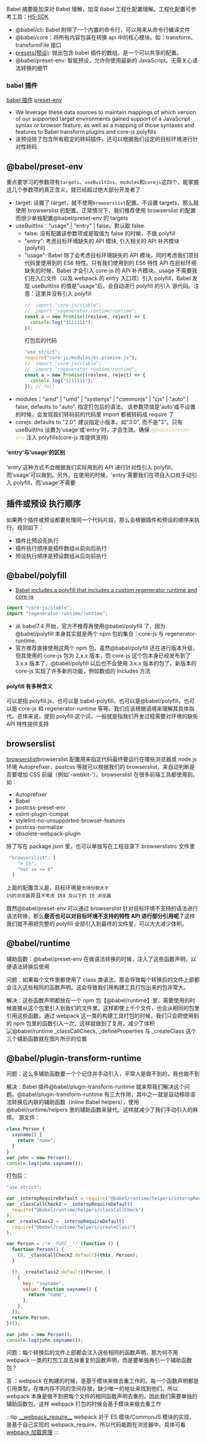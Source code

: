 Babel 摘要能加深对 Babel 理解，加深 Babel 工程化配置理解。工程化配置可参考工具：[H5-SDK](https://github.com/0zcl/h5-sdk)

- @babel/cli: Babel 附带了一个内置的命令行，可以用来从命令行编译文件
- @babel/core：将所有内容包装在转换 api 中的核心模块。如：transform、transformFile 接口
- [presets(预设)](https://babeljs.io/docs/en/presets): 抛出包含 babel 插件的数组。是一个可以共享的配置。
- @babel/preset-env: 智能预设，允许你使用最新的 JavaScript。无需关心语法转换的细节

### babel 插件

[babel 插件](https://babeljs.io/docs/en/plugins#docsNav)
[preset-env](https://babeljs.io/docs/en/babel-preset-env)

- We leverage these data sources to maintain mappings of which version of our supported target environments gained support of a JavaScript syntax or browser feature, as well as a mapping of those syntaxes and features to Babel transform plugins and core-js polyfills
- 该预设除了包含所有稳定的转码插件，还可以根据我们设定的目标环境进行针对性转码

## @babel/preset-env

重点要学习的参数项有<code>targets</code>、<code>useBuiltIns</code>、<code>modules</code>和<code>corejs</code>这四个，能掌握这几个参数项的真正含义，就已经超过绝大部分开发者了

- target: 设置了 target，就不使用<code>browserslist</code>配置。不设置 targets，那么就使用 browserslist 的配置。正常情况下，我们推荐使用 browserslist 的配置而很少单独配置@babel/preset-env 的 targets
- useBuiltIns："usage" | "entry" | false。默认取 false.
  - false: 没有配置该参数项或是取值为 false 的时候，不做 polyfill
  - "entry": 考虑目标环境缺失的 API 模块, 引入相关的 API 补齐模块(polyfill)
  - "usage": Babel 除了会考虑目标环境缺失的 API 模块，同时考虑我们项目代码里使用到的 ES6 特性。只有我们使用到的 ES6 特性 API 在目标环境缺失的时候，Babel 才会引入 core-js 的 API 补齐模块。usage 不需要我们在入口文件（以及 webpack 的 entry 入口项）引入 polyfill，Babel 发现 useBuiltIns 的值是"usage"后，会自动进行 polyfill 的引入
    源代码。注意：这里并没有引入 polyfill
    ```javascript
    //  import "core-js/stable";
    //  import "regenerator-runtime/runtime";
    const a = new Promise((reslove, reject) => {
      console.log("1111111");
    });
    ```
    打包后的代码
    ```javascript
    "use strict";
    require("core-js/modules/es.promise.js");
    //  import "core-js/stable";
    //  import "regenerator-runtime/runtime";
    const a = new Promise((reslove, reject) => {
      console.log("1111111");
    }); // fn()
    ```
- modules："amd" | "umd" | "systemjs" | "commonjs" | "cjs" | "auto" | false, defaults to "auto". 指定打包后的语法。 该参数项值是'auto'或不设置的时候，会发现我们转码前的代码里 import 都被转码成 require 了
- corejs: defaults to "2.0". 建议指定小版本。如"3.0", 而不是"3"。只有 useBuiltIns 设置为'usage'或'entry'时，才会生效。确保 <font color=#d0c387>@babel/preset-env</font> 注入 polyfills(core-js 库提供支持)

#### 'entry'与'usage'的区别

'entry'这种方式不会根据我们实际用到的 API 进行针对性引入 polyfill，而'usage'可以做到。另外，在使用的时候，'entry'需要我们在项目入口处手动引入 polyfill，而'usage'不需要

## 插件或预设 执行顺序

如果两个插件或预设都要处理同一个代码片段，那么会根据插件和预设的顺序来执行。规则如下：

- 插件比预设先执行
- 插件执行顺序是插件数组从前向后执行
- 预设执行顺序是预设数组从后向前执行

## @babel/polyfill

- [Babel includes a polyfill that includes a custom regenerator runtime and core-js](https://babeljs.io/docs/en/babel-polyfill)

```javascript
import "core-js/stable";
import "regenerator-runtime/runtime";
```

- 从 babel7.4 开始，官方不推荐再使用@babel/polyfill 了，因为@babel/polyfill 本身其实就是两个 npm 包的集合：core-js 与 regenerator-runtime.
- 官方推荐直接使用这两个 npm 包。虽然@babel/polyfill 还在进行版本升级，但其使用的 core-js 包为 2.x.x 版本，而 core-js 这个包本身已经发布到了 3.x.x 版本了，@babel/polyfill 以后也不会使用 3.x.x 版本的包了。新版本的 core-js 实现了许多新的功能，例如数组的 includes 方法

#### polyfill 有多种含义

可以是指 polyfill.js，也可以是 babel-polyfill，也可以是@babel/polyfill，也可以是 core-js 和 regenerator-runtime 等等。我们应该根据语境来理解其具体指代。总体来说，提到 polyfill 这个词，一般就是指我们开发过程需要对环境的缺失 API 特性提供支持

## browserslist

[browserslist](https://github.com/browserslist/browserslist)browserslist 配置用来指定代码最终要运行在哪些浏览器或 node.js 环境
Autoprefixer、postcss 等就可以根据我们的 browserslist，来自动判断是否要增加 CSS 前缀（例如'-webkit-'）。browserslist 在很多前端工具都使用到。如：

- Autoprefixer
- Babel
- postcss-preset-env
- eslint-plugin-compat
- stylelint-no-unsupported-browser-features
- postcss-normalize
- obsolete-webpack-plugin

除了写在 package.json 里，也可以单独写在工程目录下.browserslistrc 文件里

```javascript
 "browserslist": [
    "> 1%",
    "not ie <= 8"
  ]
```

上面的配置含义是，目标环境是<code>市场份额大于 1%的浏览器</code>并且<code>不考虑 IE8 及以下的 IE 浏览器</code>

既然@babel/preset-env 可以通过 browserslist 针对目标环境不支持的语法进行语法转换，那么<strong>是否也可以对目标环境不支持的特性 API 进行部分引用呢？</strong>这样我们就不用把完整的 polyfill 全部引入到最终的文件里，可以大大减少体积。

## @babel/runtime

辅助函数：@babel/preset-env 在做语法转换的时候，注入了这些函数声明，以便语法转换后使用

问题：如果每个文件里都使用了 class 类语法，那会导致每个转换后的文件上部都会注入这些相同的函数声明。这会导致我们用构建工具打包出来的包非常大。

解决：这些函数声明都放在一个 npm 包【@babel/runtime】里，需要使用的时候直接从这个包里引入到我们的文件里。这样即使上千个文件，也会从相同的包里引用这些函数。通过 webpack 这一类的构建工具打包的时候，我们只会把使用到的 npm 包里的函数引入一次，这样就做到了复用，减少了体积
![@babel/runtime](/assets/babel/babel-runtime.jpg)
\_classCallCheck, \_defineProperties 与 \_createClass 这个三个辅助函数就在图片所示的位置

## @babel/plugin-transform-runtime

问题：这么多辅助函数要一个个记住并手动引入，平常人是做不到的，我也做不到

解决：Babel 插件@babel/plugin-transform-runtime 就来帮我们解决这个问题。@babel/plugin-transform-runtime 有三大作用，其中之一就是自动移除语法转换后内联的辅助函数（inline Babel helpers），使用@babel/runtime/helpers 里的辅助函数来替代。这样就减少了我们手动引入的麻烦。
源文件：

```javascript
class Person {
  sayname() {
    return "name";
  }
}
var john = new Person();
console.log(john.sayname());
```

打包后：

```javascript
"use strict";

var _interopRequireDefault = require("@babel/runtime/helpers/interopRequireDefault");
var _classCallCheck2 = _interopRequireDefault(
  require("@babel/runtime/helpers/classCallCheck")
);
var _createClass2 = _interopRequireDefault(
  require("@babel/runtime/helpers/createClass")
);

var Person = /*#__PURE__*/ (function () {
  function Person() {
    (0, _classCallCheck2.default)(this, Person);
  }

  (0, _createClass2.default)(Person, [
    {
      key: "sayname",
      value: function sayname() {
        return "name";
      },
    },
  ]);
  return Person;
})();

var john = new Person();
console.log(john.sayname());
```

问题：每个转换后的文件上部都会注入这些相同的函数声明，那为何不用 webpack 一类的打包工具去掉重复的函数声明，而是要单独再引一个辅助函数包？

答 ：webpack 在构建的时候，是基于模块来做去重工作的。每一个函数声明都是引用类型，在堆内存不同的空间存放，缺少唯一的地址来找到他们。所以 webpack 本身是做不到把每个文件的相同函数声明去重的。因此我们需要单独的辅助函数包，这样 webpack 打包的时候会基于模块来做去重工作

:::tip
[\_\_webpack_require\_\_](https://webpack.docschina.org/api/module-variables/#webpack_require-webpack-specific)
webpack 对于 ES 模块/CommonJS 模块的实现，是基于自己实现的 webpack_require，所以代码能跑在浏览器中。具体可看[webpack 加载原理](../buildTools/webpack/__webpack_require__.md)
:::
